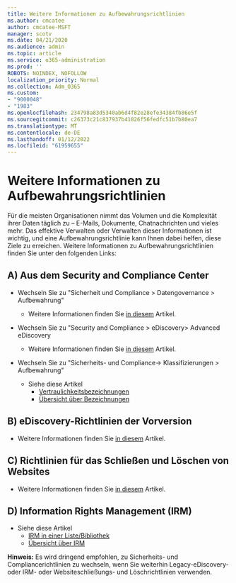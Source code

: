 ```yaml
---
title: Weitere Informationen zu Aufbewahrungsrichtlinien
ms.author: cmcatee
author: cmcatee-MSFT
manager: scotv
ms.date: 04/21/2020
ms.audience: admin
ms.topic: article
ms.service: o365-administration
ms.prod: ''
ROBOTS: NOINDEX, NOFOLLOW
localization_priority: Normal
ms.collection: Adm_O365
ms.custom:
- "9000048"
- "1983"
ms.openlocfilehash: 234798a83d5340ab6d4f82e28efe34384fb86e5f
ms.sourcegitcommit: c26373c21c837937b41026f56fedfc51b7b80ea7
ms.translationtype: MT
ms.contentlocale: de-DE
ms.lasthandoff: 01/12/2022
ms.locfileid: "61959655"
---
```

# <a name="more-info-about-retention-policies"></a>Weitere Informationen zu Aufbewahrungsrichtlinien

Für die meisten Organisationen nimmt das Volumen und die Komplexität ihrer Daten täglich zu – E-Mails, Dokumente, Chatnachrichten und vieles mehr. Das effektive Verwalten oder Verwalten dieser Informationen ist wichtig, und eine Aufbewahrungsrichtlinie kann Ihnen dabei helfen, diese Ziele zu erreichen. Weitere Informationen zu Aufbewahrungsrichtlinien finden Sie unter den folgenden Links:

## <a name="a-from-security-and-compliance-center"></a>A) Aus dem Security and Compliance Center

- Wechseln Sie zu "Sicherheit und Compliance > Datengovernance > Aufbewahrung"
  - Weitere Informationen finden Sie [in diesem](https://docs.microsoft.com/microsoft-365/compliance/retention-policies) Artikel.

- Wechseln Sie zu "Security and Compliance > eDiscovery> Advanced eDiscovery 
  - Weitere Informationen finden Sie [in diesem](https://docs.microsoft.com/microsoft-365/compliance/ediscovery-cases) Artikel.

- Wechseln Sie zu "Sicherheits- und Compliance-> Klassifizierungen > Aufbewahrung"
  - Siehe diese Artikel
    - [Vertraulichkeitsbezeichnungen](https://docs.microsoft.com/microsoft-365/compliance/sensitivity-labels)
    - [Übersicht über Bezeichnungen](https://docs.microsoft.com/microsoft-365/compliance/labels)

## <a name="b-legacy-ediscovery-policies"></a>B) eDiscovery-Richtlinien der Vorversion

- Weitere Informationen finden Sie [in diesem](https://support.office.com/article/Set-up-an-eDiscovery-Center-in-SharePoint-Online-A18F8975-AA7F-43B4-A7D6-001D14744D8E) Artikel.

## <a name="c-site-closure-and-deletion-policies"></a>C) Richtlinien für das Schließen und Löschen von Websites

- Weitere Informationen finden Sie [in diesem](https://support.office.com/article/Use-policies-for-site-closure-and-deletion-A8280D82-27FD-48C5-9ADF-8A5431208BA5) Artikel.  

## <a name="d-information-rights-management-irm"></a>D) Information Rights Management (IRM)

- Siehe diese Artikel
  - [IRM in einer Liste/Bibliothek](https://support.office.com/article/apply-information-rights-management-to-a-list-or-library-3bdb5c4e-94fc-4741-b02f-4e7cc3c54aa1)
  - [Übersicht über IRM](https://support.office.com/article/create-and-apply-information-management-policies-eb501fe9-2ef6-4150-945a-65a6451ee9e9)

**Hinweis:** Es wird dringend empfohlen, zu Sicherheits- und Compliancerichtlinien zu wechseln, wenn Sie weiterhin Legacy-eDiscovery- oder IRM- oder Websiteschließungs- und Löschrichtlinien verwenden.
